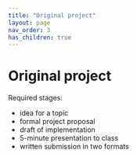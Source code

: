 ```yaml
---
title: "Original project"
layout: page
nav_order: 3
has_children: true
---
```



# Original project

Required stages:

- idea for a topic
- formal project proposal
- draft of implementation
- 5-minute presentation to class
- written submission in two formats